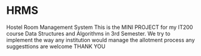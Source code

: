 # HRMS
Hostel Room Management System
This is the MINI PROJECT for my IT200 course Data Structures and Algorithms in 3rd Semester.
We try to implement the way any institution would manage the allotment process
any suggesttions are welcome
THANK YOU
